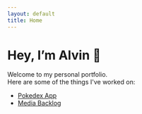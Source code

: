 ```yaml
---
layout: default
title: Home
---
```


# Hey, I’m Alvin 👋

Welcome to my personal portfolio.  
Here are some of the things I've worked on:

- [Pokedex App](https://github.com/alvinmahmud/pokedex-app)
- [Media Backlog](https://github.com/alvinmahmud/media-backlog)
